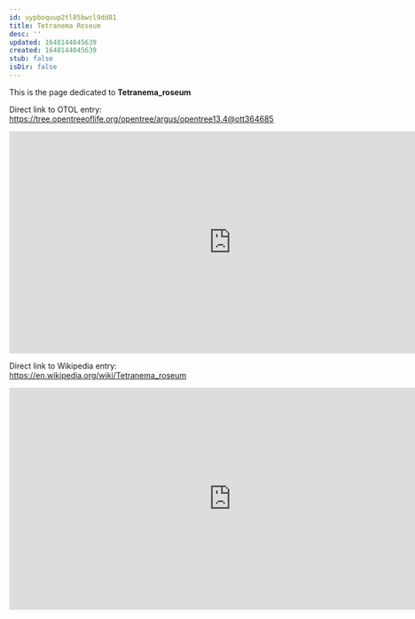 ```yaml
---
id: uypboquup2tl85bwcl9dd81
title: Tetranema Roseum
desc: ''
updated: 1648144045639
created: 1648144045639
stub: false
isDir: false
---
```

This is the page dedicated to **Tetranema_roseum**


Direct link to OTOL entry: https://tree.opentreeoflife.org/opentree/argus/opentree13.4@ott364685



<html>
    <body>
    <iframe src="https://tree.opentreeoflife.org/opentree/argus/opentree13.4@ott364685"
    width="800" height="400" frameborder="0" allowfullscreen> </iframe>
    </body>
</html>
    


Direct link to Wikipedia entry: https://en.wikipedia.org/wiki/Tetranema_roseum



<html>
    <body>
    <iframe src="https://en.wikipedia.org/wiki/Tetranema_roseum"
    width="800" height="400" frameborder="0" allowfullscreen> </iframe>
    </body>
</html>
    
